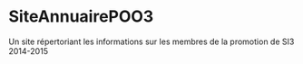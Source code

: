# SiteAnnuairePOO3
Un site répertoriant les informations sur les membres de la promotion de SI3 2014-2015
